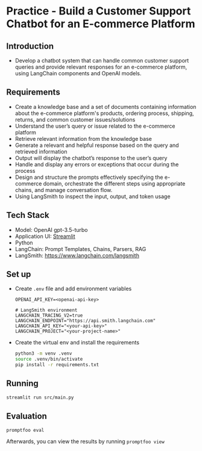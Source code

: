 # Practice - Build a Customer Support Chatbot for an E-commerce Platform

## Introduction

- Develop a chatbot system that can handle common customer support queries and provide relevant responses for an e-commerce platform, using LangChain components and OpenAI models.

## Requirements

- Create a knowledge base and a set of documents containing information about the e-commerce platform's products, ordering process, shipping, returns, and common customer issues/solutions
- Understand the user’s query or issue related to the e-commerce platform
- Retrieve relevant information from the knowledge base
- Generate a relevant and helpful response based on the query and retrieved information
- Output will display the chatbot’s response to the user’s query
- Handle and display any errors or exceptions that occur during the process
- Design and structure the prompts effectively specifying the e-commerce domain, orchestrate the different steps using appropriate chains, and manage conversation flow.
- Using LangSmith to inspect the input, output, and token usage

## Tech Stack

- Model: OpenAI gpt-3.5-turbo
- Application UI: [Streamlit](https://python.langchain.com/docs/integrations/providers/streamlit/)
- Python
- LangChain: Prompt Templates, Chains, Parsers, RAG
- LangSmith: <https://www.langchain.com/langsmith>

## Set up

- Create `.env` file and add environment variables

  ```
  OPENAI_API_KEY=<openai-api-key>

  # LangSmith environment
  LANGCHAIN_TRACING_V2=true
  LANGCHAIN_ENDPOINT="https://api.smith.langchain.com"
  LANGCHAIN_API_KEY="<your-api-key>"
  LANGCHAIN_PROJECT="<your-project-name>"

  ```

- Create the virtual env and install the requirements

  ```bash
  python3 -m venv .venv
  source .venv/bin/activate
  pip install -r requirements.txt
  ```

## Running

  ```bash
  streamlit run src/main.py
  ```

## Evaluation

  ```bash
  promptfoo eval
  ```

Afterwards, you can view the results by running `promptfoo view`

